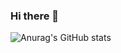 ### Hi there 👋

![Anurag's GitHub stats](https://github-readme-stats.vercel.app/api?username=takuyaktoyokawa&show_icons=true&bg_color=113A5D&icon_color=FF7A8A&border_color=FF7A8A&title_color=FF7A8A&text_color=F9F9F9)
